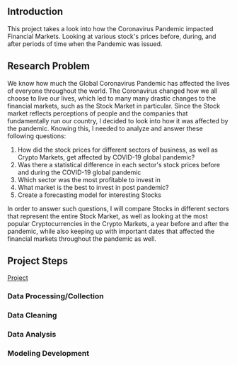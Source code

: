 ## Introduction

This project takes a look into how the Coronavirus Pandemic impacted Financial Markets. Looking at various stock's prices before, during, and after periods of time when the Pandemic was issued.

## Research Problem

We know how much the Global Coronavirus Pandemic has affected the lives of everyone throughout the world. The Coronavirus changed how we all choose to live our lives, which led to many many drastic changes to the financial markets, such as the Stock Market in particular. Since the Stock market reflects perceptions of people and the companies that fundamentally run our country, I decided to look into how it was affected by the pandemic. Knowing this,  I needed to analyze and answer these following questions:

1. How did the stock prices for different sectors of business, as well as Crypto Markets, get affected by COVID-19 global pandemic?
2. Was there a statistical difference in each sector's stock prices before and during the COVID-19 global pandemic
3. Which sector was the most profitable to invest in
4. What market is the best to invest in post pandemic?
5. Create a forecasting model for interesting Stocks

In order to answer such questions, I will compare Stocks in different sectors that represent the entire Stock Market, as well as looking at the most popular Cryptocurrencies in the Crypto Markets, a year before and after the pandemic, while also keeping up with important dates that affected the financial markets throughout the pandemic as well.

## Project Steps

[Project]([https://www.footballdb.com/](https://github.com/DavidArmahJr/Personal-Projects/blob/main/Quant.%20Finance%20Data%20Science/Coronavirus%20Stock%20Market%20Analysis/CoronavirusQuantAnalysis.ipynb)https://github.com/DavidArmahJr/Personal-Projects/blob/main/Quant.%20Finance%20Data%20Science/Coronavirus%20Stock%20Market%20Analysis/CoronavirusQuantAnalysis.ipynb) 



### Data Processing/Collection


### Data Cleaning


### Data Analysis


### Modeling Development



